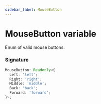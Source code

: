 ```yaml
---
sidebar_label: MouseButton
---
```


# MouseButton variable

Enum of valid mouse buttons.

### Signature

```typescript
MouseButton: Readonly<{
  Left: 'left';
  Right: 'right';
  Middle: 'middle';
  Back: 'back';
  Forward: 'forward';
}>;
```
